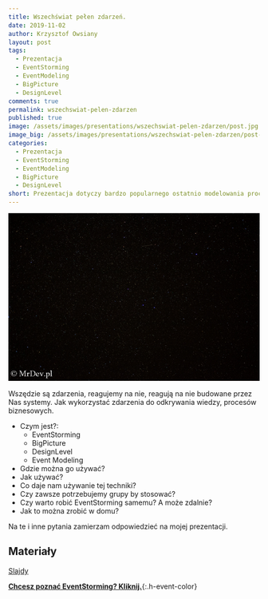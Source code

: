 ```yaml
---
title: Wszechświat pełen zdarzeń.
date: 2019-11-02
author: Krzysztof Owsiany
layout: post
tags:
  - Prezentacja
  - EventStorming
  - EventModeling
  - BigPicture
  - DesignLevel
comments: true
permalink: wszechswiat-pelen-zdarzen
published: true
image: /assets/images/presentations/wszechswiat-pelen-zdarzen/post.jpg
image_big: /assets/images/presentations/wszechswiat-pelen-zdarzen/post-big.jpg
categories:
  - Prezentacja
  - EventStorming
  - EventModeling
  - BigPicture
  - DesignLevel
short: Prezentacja dotyczy bardzo popularnego ostatnio modelowania procesów/domen przy pomocy karteczek samoprzylepnych. W trakcie prelekcji przedstawiam czym jest <b>EventStorming</b> oraz <b>Event Modeling</b>. Uczestnicy będą mieli okazje na żywo zobaczyć EventStorming w trakcie szybkiej eksploracji z wykorzystaniem realnych narzędzi i board'a.
---
```

![Wszechświat pełen zdarzeń.][post-big]

Wszędzie są zdarzenia, reagujemy na nie, reagują na nie budowane przez Nas systemy. 
Jak wykorzystać zdarzenia do odkrywania wiedzy, procesów biznesowych.
 
* Czym jest?:
  *  EventStorming
  *  BigPicture
  *  DesignLevel
  *  Event Modeling 
* Gdzie można go używać? 
* Jak używać? 
* Co daje nam używanie tej techniki? 
* Czy zawsze potrzebujemy grupy by stosować? 
* Czy warto robić EventStorming samemu? A może zdalnie?  
* Jak to można zrobić w domu? 

Na te i inne pytania zamierzam odpowiedzieć na mojej prezentacji. 

## Materiały
[Slajdy][slides]

**[Chcesz poznać EventStorming? Kliknij.]**{:.h-event-color}

[Chcesz poznać EventStorming? Kliknij.]: https://szkolaeventstormingu.pl?utm_source=mrdev&utm_medium=post&utm_campaign=szkolaeventstormingu&utm_content=presentation_post

[slides]: /assets/slides/wszechswiat-pelen-zdarzen.pdf

[post]: /assets/images/presentations/wszechswiat-pelen-zdarzen/post.jpg
[post-big]: /assets/images/presentations/wszechswiat-pelen-zdarzen/post-big.jpg